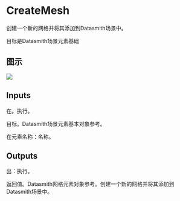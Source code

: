 # CreateMesh

创建一个新的网格并将其添加到Datasmith场景中。

目标是Datasmith场景元素基础

## 图示

![]($-20221218-18394308.png)

## Inputs

在。执行。

目标。Datasmith场景元素基本对象参考。

在元素名称：名称。  

## Outputs

出：执行。

返回值。Datasmith网格元素对象参考。创建一个新的网格并将其添加到Datasmith场景中。
